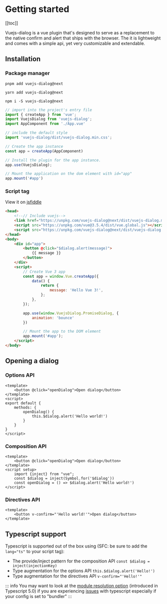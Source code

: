 # Getting started

[[toc]]

Vuejs-dialog is a vue plugin that's designed to serve as a replacement to the native confirm and alert that ships with the browser. The it is lightweight and comes with a simple api, yet very customizable and extendable.

## Installation

### Package manager
<CodeGroup>
  <CodeGroupItem title="pnpm">

```shell title="installation via pnpm"
pnpm add vuejs-dialog@next
```

  </CodeGroupItem>

  <CodeGroupItem title="yarn">

```shell title="installation via yarn"
yarn add vuejs-dialog@next
```

  </CodeGroupItem>

  <CodeGroupItem title="npm" active>

```bash{2} title="installation via npm"
npm i -S vuejs-dialog@next
```

  </CodeGroupItem>
</CodeGroup>


```js title="main.js"
// import into the project's entry file
import { createApp } from 'vue';
import VuejsDialog from 'vuejs-dialog';
import AppComponent from './App.vue'

// include the default style
import 'vuejs-dialog/dist/vuejs-dialog.min.css';

// Create the app instance
const app = createApp(AppComponent)

// Install the plugin for the app instance.
app.use(VuejsDialog);

// Mount the application on the dom element with id="app"
app.mount('#app')
```

### Script tag

View it on [jsfiddle](https://jsfiddle.net/godofbrowser/rhxkz14f/3/)

```html
<head>
    <!--// Include vuejs-->
    <link href="https://unpkg.com/vuejs-dialog@next/dist/vuejs-dialog.min.css" rel="stylesheet">
    <script src="https://unpkg.com/vue@3.5.4/dist/vue.global.js"></script>
    <script src="https://unpkg.com/vuejs-dialog@next/dist/vuejs-dialog.umd.js"></script>
</head>
<body>
    <div id="app">
        <button @click="$dialog.alert(message)">
            {{ message }}
        </button>
    </div>
    <script>
        // Create Vue 3 app
        const app = window.Vue.createApp({
            data() {
                return {
                    message: 'Hello Vue 3!',
                };
            },
        });

        app.use(window.VuejsDialog.PromiseDialog, {
            animation: 'bounce'
        })

        // Mount the app to the DOM element
        app.mount('#app');
    </script>
</body>


```

## Opening a dialog

### Options API
```vue title="App.vue"
<template>
    <button @click="openDialog">Open dialog</button>
</template>
<script>
export default {
    methods: {
        openDialog() {
            this.$dialog.alert('Hello world!')
        }
    }
}
</script>
```

### Composition API
```vue title="App.vue"
<template>
    <button @click="openDialog">Open dialog</button>
</template>
<script setup>
    import {inject} from "vue";
    const $dialog = inject(Symbol.for('$dialog'))
    const openDialog = () => $dialog.alert('Hello world!')
</script>
```

### Directives API
```vue title="App.vue"
<template>
    <button v-confirm="'Hello world!'">Open dialog</button>
</template>
```

## Typescript support

Typescript is supported out of the box using (SFC: be sure to add the `lang="ts"` to your script tag):

- The provide/inject pattern for the composition API `const $dialog = inject(injectionKey)`
- Type augmentation for the options API `this.$dialog.alert('Hello!')`
- Type augmentation for the directives API `v-confirm="'Hello!'"`


::: info
You may want to look at the [module resolution option](https://devblogs.microsoft.com/typescript/announcing-typescript-5-0/#--moduleresolution-bundler) (introduced in Typescript 5.0) if you are experiencing [issues](https://stackoverflow.com/questions/75870063/vscode-and-typescript-5-moduleresolution-bundler) with typescript especially if your config is set to "bundler"
:::
